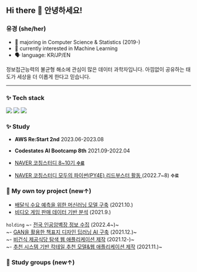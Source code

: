 ## Hi there 👋 안녕하세요!
### **유경** (she/her) 

- 🌱 majoring in Computer Science & Statistics (2019-)
- 🌱 currently interested in Machine Learning 
- 🗣️ language: KR/JP/EN


정보접근능력의 불균형 해소에 관심이 많은 데이터 과학자입니다.
아낌없이 공유하는 태도가 세상을 더 이롭게 한다고 믿습니다. 

---

### ✨ **Tech stack** 

<img src="https://img.shields.io/badge/python-3776AB?style=flat-square&logo=python&logoColor=white"/> <img src="https://img.shields.io/badge/GoogleColab-F9AB00?style=flat-square&logo=googlecolab&logoColor=black"/> <img src="https://img.shields.io/badge/scikitlearn-F7931E?style=flat-square&logo=scikit-learn&logoColor=white"/>


### ✨ **Study** 

- **AWS Re:Start 2nd** 2023.06-2023.08
- **Codestates AI Bootcamp 8th** 2021.09-2022.04

- <a href="https://github.com/yk-Jeong/AI_study">NAVER 코칭스터디 8~10기 **`수료`**
- <a href="https://github.com/yk-Jeong/PY4E">NAVER 코칭스터디 모두의 파이썬(PY4E) 리드부스터 활동 </a> (2022.7~8) **`수료`**


### 💭 **My own toy project** (new↑) 

- <a href="https://github.com/yk-Jeong/meal_prediction">배달식 수요 예측을 위한 머신러닝 모델 구축</a> (2021.10.)
- <a href="https://github.com/yk-Jeong/gamedata_analysis">비디오 게임 판매 데이터 기반 분석</a> (2021.9.)

`holding`
~- <a href="https://github.com/yk-Jeong/climbing_map">전국 인공암벽장 정보 수집</a> (2022.4~)~
<br>
~- <a href="https://github.com/yk-Jeong/bookcover_gan">GAN을 활용한 책표지 디자인 딥러닝 AI 구축</a> (2021.12.)~
<br>
~- <a href="https://github.com/yk-Jeong/vegan_app">비건식 제공식당 탐색 웹 애플리케이션 제작</a> (2021.12-)~
<br>
~- <a href="https://github.com/yk-Jeong/cocktail_recommendation">추천 시스템 기반 칵테일 추천 모델&웹 애플리케이션 제작</a> (2021.11.)~


### 🤝 **Study groups** (new↑)


